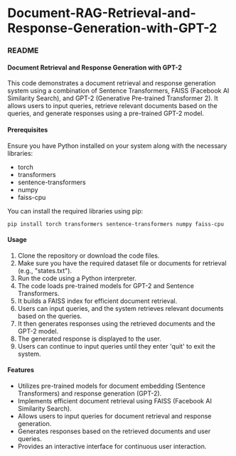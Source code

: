 # Document-RAG-Retrieval-and-Response-Generation-with-GPT-2

### README

#### Document Retrieval and Response Generation with GPT-2

This code demonstrates a document retrieval and response generation system using a combination of Sentence Transformers, FAISS (Facebook AI Similarity Search), and GPT-2 (Generative Pre-trained Transformer 2). It allows users to input queries, retrieve relevant documents based on the queries, and generate responses using a pre-trained GPT-2 model.

#### Prerequisites

Ensure you have Python installed on your system along with the necessary libraries:
- torch
- transformers
- sentence-transformers
- numpy
- faiss-cpu

You can install the required libraries using pip:

```
pip install torch transformers sentence-transformers numpy faiss-cpu
```

#### Usage

1. Clone the repository or download the code files.
2. Make sure you have the required dataset file or documents for retrieval (e.g., "states.txt").
3. Run the code using a Python interpreter.
4. The code loads pre-trained models for GPT-2 and Sentence Transformers.
5. It builds a FAISS index for efficient document retrieval.
6. Users can input queries, and the system retrieves relevant documents based on the queries.
7. It then generates responses using the retrieved documents and the GPT-2 model.
8. The generated response is displayed to the user.
9. Users can continue to input queries until they enter 'quit' to exit the system.

#### Features

- Utilizes pre-trained models for document embedding (Sentence Transformers) and response generation (GPT-2).
- Implements efficient document retrieval using FAISS (Facebook AI Similarity Search).
- Allows users to input queries for document retrieval and response generation.
- Generates responses based on the retrieved documents and user queries.
- Provides an interactive interface for continuous user interaction.

